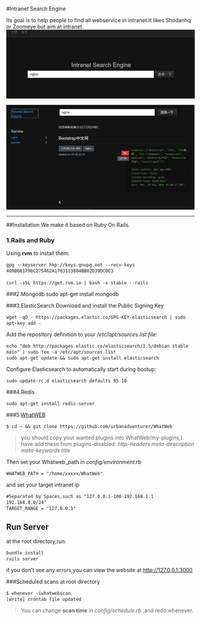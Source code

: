 #Intranet Search Engine

Its goal is to help people to find all webservice in intranet.It likes Shodanhq or Zoomeye but aim at intranet.
![about_root][1]

![about_search][2]

----
##Installation
We make it based on Ruby On Rails.  
### 1.Rails and Ruby
Using **rvm** to install them:

    gpg --keyserver hkp://keys.gnupg.net --recv-keys 409B6B1796C275462A1703113804BB82D39DC0E3
    
    curl -sSL https://get.rvm.io | bash -s stable --rails 


###2.Mongodb
    sudo apt-get install mongodb  

###3.ElasticSearch
Download and install the Public Signing Key 

    wget -qO - https://packages.elastic.co/GPG-KEY-elasticsearch | sudo apt-key add -

Add the repository definition to your */etc/apt/sources.list file*:

    echo "deb http://packages.elastic.co/elasticsearch/1.5/debian stable main" | sudo tee -a /etc/apt/sources.list
    sudo apt-get update && sudo apt-get install elasticsearch
Configure Elasticsearch to automatically start during bootup:

    sudo update-rc.d elasticsearch defaults 95 10
    
###4.Redis

    sudo apt-get install redis-server   

###5.[WhatWEB][3]

    $ cd ~ && git clone https://github.com/urbanadventurer/WhatWeb

> you should copy your wanted plugins into WhatWeb/my-plugins,I have add these from plugins-disabled: *http-headers meta-description meta-keywords title*

Then set your Whatweb_path in *config/environment*.rb

    WHATWEB_PATH = "/home/xxxxx/WhatWeb"

and set your target intranet ip

    #Separated by Spaces,such as "127.0.0.1-100 192.168.1.1 192.168.0.0/24"
    TARGET_RANGE = "127.0.0.1"
    

## Run Server
    
at the root directory,run:

    bundle install
    rails server

if you don't see any errors,you can view the website at http://127.0.0.1:3000 

###Scheduled scans
at root directory

    $ whenever -iwhatwebscan
    [write] crontab file updated

> You can change **scan time** in *config/schedule.rb* ,and redo whenever.


  [1]: https://raw.githubusercontent.com/qingxp9/Intranet-Search-Engine/master/public/about_root.png
  [2]: https://raw.githubusercontent.com/qingxp9/Intranet-Search-Engine/master/public/about_search.png
  [3]: https://github.com/urbanadventurer/WhatWeb
